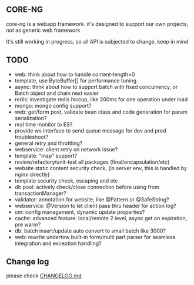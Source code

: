 ## CORE-NG
core-ng is a webapp framework. it's designed to support our own projects, not as generic web framework

It's still working in progress, so all API is subjected to change. keep in mind

## TODO
* web: think about how to handle content-length=0
* template, use ByteBuffer[] for performance tuning
* async: think about how to support batch with fixed concurrency, or Batch object and chain next easier
* redis: investigate redis hiccup, like 200ms for one operation under load
* mongo: mongo config support?
* web: get/form post, validate bean class and code generation for param serialization?
* real time monitor to ES?
* provide ws interface to send queue message for dev and prod troubleshoot?
* general retry and throttling?
* webservice: client retry on network issue?
* template: "map" support?
* review/refactory/unit-test all packages (final/encapsulation/etc)
* website static content security check, (in server env, this is handled by nginx directly)
* template security check, escaping and etc
* db pool: actively check/close connection before using from transactionManager?
* validator: annotation for website, like @Pattern or @SafeString?
* webservice: @Version to let client pass thru header for action log?
* cm: config management, dynamic update properties?
* cache: advanced feature: local/remote 2 level, async get on expiration, pre warm?
* db: batch insert/update auto convert to small batch like 3000?
* web: rewrite undertow built-in form/multi part parser for seamless integration and exception handling?

## Change log
please check [CHANGELOG.md](CHANGELOG.md)

